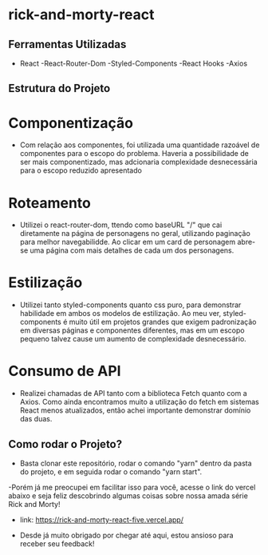 # rick-and-morty-react

## Ferramentas Utilizadas

- React
-React-Router-Dom
-Styled-Components
-React Hooks
-Axios

## Estrutura do Projeto

# Componentização

- Com relação aos componentes, foi utilizada uma quantidade razoável de componentes para o escopo do problema. Haveria a possibilidade de ser mais componentizado, mas adcionaria complexidade desnecessária para o escopo reduzido apresentado

# Roteamento

- Utilizei o react-router-dom, ttendo como baseURL "/" que cai diretamente na página de personagens no geral, utilizando paginação para melhor navegabilidde. Ao clicar em um card de personagem abre-se uma página com mais detalhes de cada um dos personagens.

# Estilização

- Utilizei tanto styled-components quanto css puro, para demonstrar habilidade em ambos os modelos de estilização. Ao meu ver, styled-components é muito útil em projetos grandes que exigem padronização em diversas páginas e componentes diferentes, mas em um escopo pequeno talvez cause um aumento de complexidade desnecessário.

# Consumo de API

- Realizei chamadas de API tanto com a biblioteca Fetch quanto com a Axios. Como ainda encontramos muito a utilização do fetch em sistemas React menos atualizados, então achei importante demonstrar domínio das duas.


## Como rodar o Projeto?

- Basta clonar este repositório, rodar o comando "yarn" dentro da pasta do projeto, e em seguida rodar o comando "yarn start".

-Porém já me preocupei em facilitar isso para você, acesse o link do vercel abaixo e seja feliz descobrindo algumas coisas sobre nossa amada série Rick and Morty!

- link: https://rick-and-morty-react-five.vercel.app/

- Desde já muito obrigado por chegar até aqui, estou ansioso para receber seu feedback!

